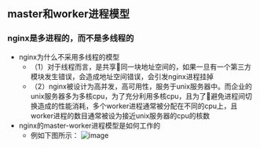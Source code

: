 ## master和worker进程模型
### nginx是多进程的，而不是多线程的
* nginx为什么不采用多线程的模型 
    * （1）对于线程而言，是共享同一块地址空间的，如果一旦有一个第三方模块发生错误，会造成地址空间错误，会引发nginx进程挂掉
    * （2）nginx被设计为高并发，高可用性，服务于unix服务器中。而企业的unix服务器多为多核cpu，为了充分利用多核cpu，且为了避免进程间切换造成的性能消耗，多个worker进程通常被分配在不同的cpu上，且worker进程的数目通常被设为接近unix服务器的cpu的核数
* nginx的master-worker进程模型是如何工作的  
    * 例如下图所示：
    ![image](https://github.com/baoendemao/front-end-engineering/blob/master/nginx-summary/images/master-worker-command.png)

